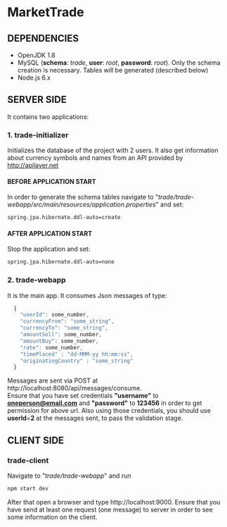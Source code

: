 # MarketTrade

## DEPENDENCIES
  * OpenJDK 1.8
  * MySQL (**schema**: *trade*, **user**: *root*, **password**: *root*). Only the schema creation is necessary. Tables will be generated (described below)
  * Node.js 6.x

## SERVER SIDE
  It contains two applications:

### 1. trade-initializer
  Initializes the database of the project with 2 users. It also get information about currency symbols and names from an API   provided by http://apilayer.net
#### BEFORE APPLICATION START
  In order to generate the schema tables navigate to "*trade/trade-webapp/src/main/resources/application.properties*" and set:
``` bash
spring.jpa.hibernate.ddl-auto=create
```
#### AFTER APPLICATION START
  Stop the application and set:
``` bash
spring.jpa.hibernate.ddl-auto=none
```

### 2. trade-webapp
  It is the main app. It consumes Json messages of type:
  ```javascript
    {
      "userId": some_number, 
      "currencyFrom": "some_string", 
      "currencyTo": "some_string", 
      "amountSell": some_number, 
      "amountBuy": some_number, 
      "rate": some_number, 
      "timePlaced" : "dd-MMM-yy hh:mm:ss", 
      "originatingCountry" : "some_string"
    }
```
Messages are sent via POST at http://localhost:8080/api/messages/consume.<br /> Ensure that you have set credentials **"username"** to **oneperson@email.com** and **"password"** to **123456** in order to get permission for above url. Also using those credentials, you should use **userId**=**2** at the messages sent, to pass the validation stage.
  
## CLIENT SIDE
### trade-client
  Navigate to "*trade/trade-webapp*" and run 
  ``` bash
  npm start dev
  ```
  After that open a browser and type http://localhost:9000. Ensure that you have send at least one request (one message) to server in order to see some information on the client.
